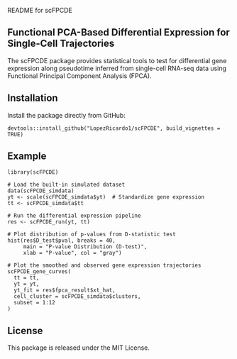 README for scFPCDE

Functional PCA-Based Differential Expression for Single-Cell Trajectories
------------------------------------------------------------------------------

The scFPCDE package provides statistical tools to test for differential gene
expression along pseudotime inferred from single-cell RNA-seq data using 
Functional Principal Component Analysis (FPCA).

Installation
------------------------------------------------------------------------------

Install the package directly from GitHub:

    devtools::install_github("LopezRicardo1/scFPCDE", build_vignettes = TRUE)

Example
------------------------------------------------------------------------------

    library(scFPCDE)

    # Load the built-in simulated dataset
    data(scFPCDE_simdata)
    yt <- scale(scFPCDE_simdata$yt)  # Standardize gene expression
    tt <- scFPCDE_simdata$tt

    # Run the differential expression pipeline
    res <- scFPCDE_run(yt, tt)

    # Plot distribution of p-values from D-statistic test
    hist(res$D_test$pval, breaks = 40,
         main = "P-value Distribution (D-test)",
         xlab = "P-value", col = "gray")

    # Plot the smoothed and observed gene expression trajectories
    scFPCDE_gene_curves(
      tt = tt,
      yt = yt,
      yt_fit = res$fpca_result$xt_hat,
      cell_cluster = scFPCDE_simdata$clusters,
      subset = 1:12
    )

License
------------------------------------------------------------------------------

This package is released under the MIT License.

